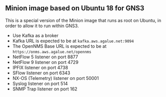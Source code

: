 ## Minion image based on Ubuntu 18 for GNS3

This is a special version of the Minion image that runs as root on Ubuntu, in order to allow it to run within GNS3.

* Use Kafka as a broker
* Kafka URL is expected to be at `kafka.aws.agalue.net:9094`
* The OpenNMS Base URL is expected to be at `https://onms.aws.agalue.net/opennms`
* NetFlow 5 listener on port 8877
* NetFlow 9 listener on port 4729
* IPFIX listener on port 4738
* SFlow listener on port 6343
* NX-OS (Telemetry) listener on port 50001
* Syslog listener on port 514
* SNMP Trap listener on port 162
